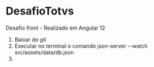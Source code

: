 # DesafioTotvs
Desafio front - Realizado em Angular 12

1. Baixar do git
2. Executar no terminal o comando json-server --watch src/assets/data/db.json
3. 
